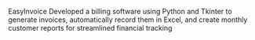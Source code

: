 EasyInvoice
Developed a billing software using Python and Tkinter to generate invoices, automatically record them in Excel, and create monthly
customer reports for streamlined financial tracking
